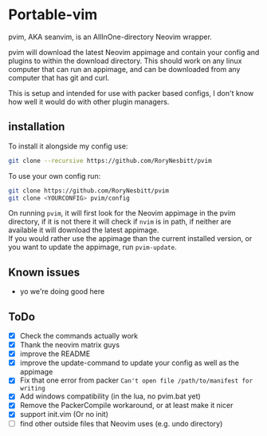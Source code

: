 # Portable-vim

pvim, AKA seanvim, is an AllInOne-directory Neovim wrapper.

pvim will download the latest Neovim appimage and contain your config and
plugins to within the download directory. This should work on any linux computer
that can run an appimage, and can be downloaded from any computer that has git
and curl.

This is setup and intended for use with packer based configs, I don't know how
well it would do with other plugin managers.

## installation

To install it alongside my config use:

```sh
git clone --recursive https://github.com/RoryNesbitt/pvim
```

To use your own config run:

```sh
git clone https://github.com/RoryNesbitt/pvim
git clone <YOURCONFIG> pvim/config
```

On running `pvim`, it will first look for the Neovim appimage in the pvim
directory, if it is not there it will check if `nvim` is in path, if neither are
available it will download the latest appimage.  
If you would rather use the appimage than the current installed version, or you
want to update the appimage, run `pvim-update`.

## Known issues

- yo we're doing good here

## ToDo

- [x] Check the commands actually work
- [x] Thank the neovim matrix guys
- [x] improve the README
- [x] improve the update-command to update your config as well as the appimage
- [x] Fix that one error from packer `Can't open file /path/to/manifest for writing`
- [x] Add windows compatibility (in the lua, no pvim.bat yet)
- [x] Remove the PackerCompile workaround, or at least make it nicer
- [x] support init.vim (Or no init)
- [ ] find other outside files that Neovim uses (e.g. undo directory)
